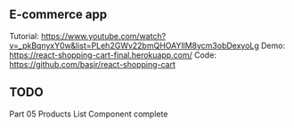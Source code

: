 ## E-commerce app

Tutorial: https://www.youtube.com/watch?v=_pkBqnyxY0w&list=PLeh2GWv22bmQHOAYllM8ycm3obDexyoLg
Demo: https://react-shopping-cart-final.herokuapp.com/
Code: https://github.com/basir/react-shopping-cart

## TODO
Part 05 Products List Component complete
